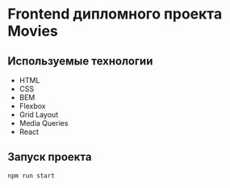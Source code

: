 # Frontend дипломного проекта Movies


## Используемые технологии

* HTML
* CSS
* BEM 
* Flexbox
* Grid Layout
* Media Queries
* React

## Запуск проекта

`npm run start`
